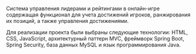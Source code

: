 Система управления лидерами и рейтингами в онлайн-игре содержащая функционал для учета достижений игроков, ранжирования их позиций, а также управления достижениями.

Для реализации проекта были выбраны следующие технологии: HTML, CSS, JavaScript, архитектурный паттерн MVC, фреймворк Spring Boot, Spring Security, база данных MySQL и язык программирования Java.
